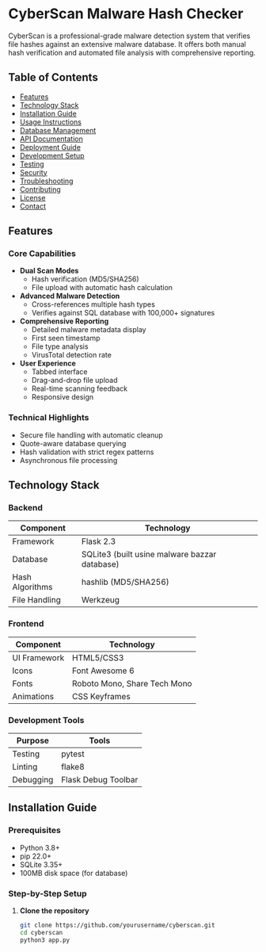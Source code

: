 # CyberScan Malware Hash Checker

CyberScan is a professional-grade malware detection system that verifies file hashes against an extensive malware database. It offers both manual hash verification and automated file analysis with comprehensive reporting.

## Table of Contents
- [Features](#features)
- [Technology Stack](#technology-stack)
- [Installation Guide](#installation-guide)
- [Usage Instructions](#usage-instructions)
- [Database Management](#database-management)
- [API Documentation](#api-documentation)
- [Deployment Guide](#deployment-guide)
- [Development Setup](#development-setup)
- [Testing](#testing)
- [Security](#security)
- [Troubleshooting](#troubleshooting)
- [Contributing](#contributing)
- [License](#license)
- [Contact](#contact)

## Features

### Core Capabilities
- **Dual Scan Modes**
  - Hash verification (MD5/SHA256)
  - File upload with automatic hash calculation
- **Advanced Malware Detection**
  - Cross-references multiple hash types
  - Verifies against SQL database with 100,000+ signatures
- **Comprehensive Reporting**
  - Detailed malware metadata display
  - First seen timestamp
  - File type analysis
  - VirusTotal detection rate
- **User Experience**
  - Tabbed interface
  - Drag-and-drop file upload
  - Real-time scanning feedback
  - Responsive design

### Technical Highlights
- Secure file handling with automatic cleanup
- Quote-aware database querying
- Hash validation with strict regex patterns
- Asynchronous file processing

## Technology Stack

### Backend
| Component       | Technology           |
|-----------------|----------------------|
| Framework       | Flask 2.3            |
| Database        | SQLite3  (built usine malware bazzar database)|
| Hash Algorithms | hashlib (MD5/SHA256)|
| File Handling   | Werkzeug             |

### Frontend
| Component       | Technology           |
|-----------------|----------------------|
| UI Framework    | HTML5/CSS3           |
| Icons           | Font Awesome 6       |
| Fonts           | Roboto Mono, Share Tech Mono |
| Animations      | CSS Keyframes        |

### Development Tools
| Purpose         | Tools                |
|-----------------|----------------------|
| Testing         | pytest               |
| Linting         | flake8               |
| Debugging       | Flask Debug Toolbar  |

## Installation Guide

### Prerequisites
- Python 3.8+
- pip 22.0+
- SQLite 3.35+
- 100MB disk space (for database)

### Step-by-Step Setup

1. **Clone the repository**
   ```bash
   git clone https://github.com/yourusername/cyberscan.git
   cd cyberscan
   python3 app.py
